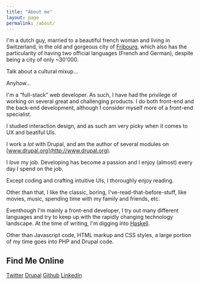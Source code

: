 ```yaml
---
title: "About me"
layout: page
permalink: /about/
---
```


I'm a dutch guy, married to a beautiful french woman and living in Switzerland, in the old and gorgeous city of [Fribourg](http://en.wikipedia.org/wiki/Fribourg), which also has the particularity of having two official languages (French and German), despite being a city of only ~30'000.

Talk about a cultural mixup...

Anyhow...

I'm a &ldquo;full-stack&rdquo; web developer. As such, I have had the privilege of working on several great and challenging products. I do both front-end and the back-end development, although I consider myself more of a front-end specialist.

I studied interaction design, and as such am very picky when it comes to UX and beatiful UIs.

I work a *lot* with Drupal, and am the author of several modules on [www.drupal.org](http://www.drupal.org).

I *love* my job. Developing has become a passion and I enjoy (almost) every day I spend on the job.

Except coding and crafting intuitive UIs, I thoroughly enjoy reading.

Other than that, I like the classic, boring, I've-read-that-before-stuff, like movies, music, spending time with my family and friends, etc.

Eventhough I'm mainly a front-end developer, I try out many different languages and try to keep up with the rapidly changing technology landscape. At the time of writing, I'm digging into [Haskell](http://www.haskell.org).

Other than Javascript code, HTML markup and CSS styles, a large portion of my time goes into PHP and Drupal code.

## Find Me Online

<a class="about-links" href="http://twitter.com/wadmiraal"><i class="icon icon-twitter3 icon--inline"></i> Twitter</a>
<a class="about-links" href="http://drupal.org/u/wadmiraal"><i class="icon icon-drupal icon--inline"></i> Drupal</a>
<a class="about-links" href="http://github.com/wadmiraal/wadmiraal.net"><i class="icon icon-github icon--inline"></i> Github</a>
<a class="about-links" href="http://www.linkedin.com/in/wadmiraal"><i class="icon icon-linkedin-with-circle icon--inline"></i> LinkedIn</a>

